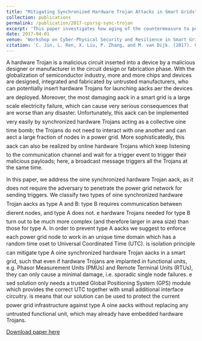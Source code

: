 ```yaml
---
title: "Mitigating Synchronized Hardware Trojan Attacks in Smart Grids"
collection: publications
permalink: /publication/2017-cpsrsg-sync-trojan
excerpt: 'This paper investigates how aging of the countermeasure to power side channel analysis will affect their effectiveness.'
date: 2017-04-01
venue: 'Workshop on Cyber-Physical Security and Resilience in Smart Grids (CPSR-SG@CPSWeek)'
citation: 'C. Jin, L. Ren, X. Liu, P. Zhang, and M. van Dijk. (2017). &quot;Mitigating Synchronized Hardware Trojan Attacks in Smart Grids&quot; <i>Workshop on Cyber-Physical Security and Resilience in Smart Grids (CPSR-SG@CPSWeek)</i>. '
---
```


A hardware Trojan is a malicious circuit inserted into a device by a malicious designer or manufacturer in the circuit design or fabrication phase. With the globalization of semiconductor industry, more and more chips and devices are designed, integrated and fabricated by untrusted manufacturers, who can potentially insert hardware Trojans for launching aacks aer the devices are deployed.  Moreover, the most damaging aack in a smart grid is a large scale electricity failure, which can cause very serious consequences that are worse than any disaster. Unfortunately, this aack can be implemented very easily by synchronized hardware Trojans acting as a collective oine time bomb; the Trojans do not need to interact with one another and can aect a large fraction of nodes in a power grid. More sophisticatedly, this aack can also be realized by online hardware Trojans which keep listening to the communication channel and wait for a trigger event to trigger their malicious payloads; here, a broadcast message triggers all the Trojans at the same time.

In this paper, we address the oine synchronized hardware Trojan aack, as it does not require the adversary to penetrate the power grid network for sending triggers. We classify two types of oine synchronized hardware Trojan aacks as type A and B: type B requires communication between dierent nodes, and type A does not. e hardware Trojans needed for type B turn out to be much more complex (and therefore larger in area size) than those for type A. In order to prevent type A aacks we suggest to enforce each power grid node to work in an unique time domain which has a random time oset to Universal Coordinated Time (UTC).  is isolation principle can mitigate type A oine synchronized hardware Trojan aacks in a smart grid, such that even if hardware Trojans are implanted in functional units, e.g. Phasor Measurement Units (PMUs) and Remote Terminal Units (RTUs), they can only cause a minimal damage, i.e. sporadic single node failures. e sed solution only needs a trusted Global Positioning System (GPS) module which provides the correct UTC together with small additional interface circuitry. is means that our solution can be used to protect the current power grid infrastructure against type A oine aacks without replacing any untrusted functional unit, which may already have embedded hardware Trojans.

[Download paper here](http://dl.acm.org/citation.cfm?id=3055394)
